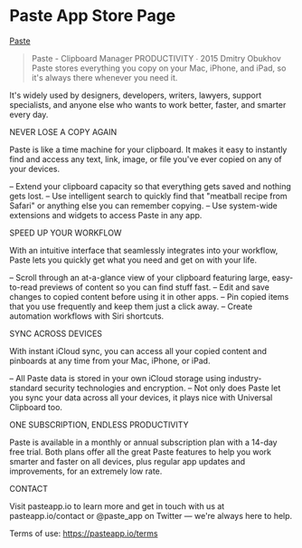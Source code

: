 # Paste App Store Page

[Paste](https://tools.applemediaservices.com/app/967805235)

> Paste - Clipboard Manager
PRODUCTIVITY ∙ 2015
Dmitry Obukhov
Paste stores everything you copy on your Mac, iPhone, and iPad, so it's always there whenever you need it.

It's widely used by designers, developers, writers, lawyers, support specialists, and anyone else who wants to work better, faster, and smarter every day.

NEVER LOSE A COPY AGAIN

Paste is like a time machine for your clipboard. It makes it easy to instantly find and access any text, link, image, or file you've ever copied on any of your devices.

– Extend your clipboard capacity so that everything gets saved and nothing gets lost.
– Use intelligent search to quickly find that "meatball recipe from Safari" or anything else you can remember copying.
– Use system-wide extensions and widgets to access Paste in any app.

SPEED UP YOUR WORKFLOW

With an intuitive interface that seamlessly integrates into your workflow, Paste lets you quickly get what you need and get on with your life. 

– Scroll through an at-a-glance view of your clipboard featuring large, easy-to-read previews of content so you can find stuff fast. 
– Edit and save changes to copied content before using it in other apps. 
– Pin copied items that you use frequently and keep them just a click away.
– Create automation workflows with Siri shortcuts.

SYNC ACROSS DEVICES

With instant iCloud sync, you can access all your copied content and pinboards at any time from your Mac, iPhone, or iPad.

– All Paste data is stored in your own iCloud storage using industry-standard security technologies and encryption.
– Not only does Paste let you sync your data across all your devices, it plays nice with Universal Clipboard too.

ONE SUBSCRIPTION, ENDLESS PRODUCTIVITY

Paste is available in a monthly or annual subscription plan with a 14-day free trial. Both plans offer all the great Paste features to help you work smarter and faster on all devices, plus regular app updates and improvements, for an extremely low rate.

CONTACT

Visit pasteapp.io to learn more and get in touch with us at pasteapp.io/contact or @paste_app on Twitter — we're always here to help.

Terms of use: https://pasteapp.io/terms